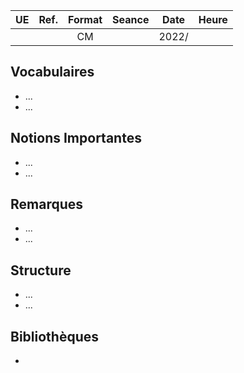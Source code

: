 
| UE | Ref. | Format | Seance | Date | Heure |
|:---:|:---:|:---:|:---:|:---:|:---:|
|  |  | CM |  | 2022/ |  |

## Vocabulaires
- ...
- ...

## Notions Importantes
- ...
- ...

## Remarques
- ...
- ...

## Structure

- ...
- ...

## Bibliothèques

- []()